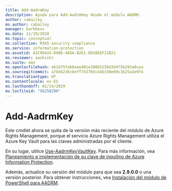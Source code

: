 ```yaml
---
title: Add-AadrmKey
description: Ayuda para Add-AadrmKey desde el módulo AADRM.
author: cabailey
ms.author: cabailey
manager: barbkess
ms.date: 11/19/2018
ms.topic: conceptual
ms.collection: M365-security-compliance
ms.service: information-protection
ms.assetid: A1C99424-D986-4A5A-B2E1-6D18EEF11B21
ms.reviewer: aashishr
ms.suite: ems
ms.openlocfilehash: e61bf5fab8aeed01e200b5238d3d4756293a0cea
ms.sourcegitcommit: a78d4236cbeff743703c44b150e69c1625a2e9f4
ms.translationtype: HT
ms.contentlocale: es-ES
ms.lasthandoff: 02/14/2019
ms.locfileid: "56258290"
---
```

# <a name="add-aadrmkey"></a>Add-AadrmKey

Este cmdlet ahora se quita de la versión más reciente del módulo de Azure Rights Management, porque el servicio Azure Rights Management utiliza el Azure Key Vault para las claves administradas por el cliente.

En su lugar, utilice [Use-AadrmKeyVaultKey](/powershell/module/aadrm/use-aadrmkeyvaultkey). Para más información, vea [Planeamiento e implementación de su clave de inquilino de Azure Information Protection](plan-implement-tenant-key.md).

Además, actualice su versión del módulo para que sea **2.9.0.0** o una versión posterior. Para obtener instrucciones, vea [Instalación del módulo de PowerShell para AADRM](install-powershell.md).

